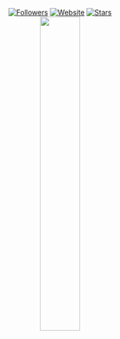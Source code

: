 <p align=center>  
  <a href="https://github.com/zurlyy?tab=followers"><img alt="Followers" src="https://img.shields.io/github/followers/zurlyy?style=for-the-badge&logoColor=ffffff&labelColor=000000&color=000000"></a>
 <a href="https://zurly.lol"><img alt="Website" src="https://img.shields.io/website?up_message=zurly.lol%20is%20up&up_color=000000&down_message=zurly.lol%20is%20down&down_color=FF0000&url=https%3A%2F%2Fzurly.lol&style=for-the-badge&labelColor=000000"></a>
  <a href="https://github.com/zurlyy?tab=stars"><img alt="Stars" src="https://img.shields.io/github/stars/zurlyy?style=for-the-badge&logoColor=ffffff&labelColor=000000&color=000000"></a>
 <br>  
  <a href="https://discord.com/users/745631824163766412"><img src="https://api.status.gg/discord/745631824163766412?theme%5Bbackground%5D%5Bprimary%5D=000000&theme%5Bbackground%5D%5Bsecondary%5D=000000&theme%5Btext%5D%5Bprimary%5D=ffffff&theme%5Btext%5D%5Bsecondary%5D=ffffff&theme%5Bseparator%5D=ffffff&theme%5Blogo%5D=000000" width=40%></a>
</p>
<!-- https://files.catbox.moe/4598g8.webp -->
